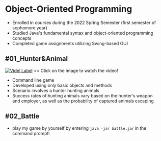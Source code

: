 # Object-Oriented Programming
- Enrolled in courses during the 2022 Spring Semester (first semester of sophomore year)
- Studied Java's fundamental syntax and object-oriented programming concepts
- Completed game assignments utilizing Swing-based GUI

## #01_Hunter&Animal
[![Videl Label](http://img.youtube.com/vi/SFG0jCylDZM/0.jpg)](https://www.youtube.com/watch?v=SFG0jCylDZM "Hunter&Animal")
<< Click on the image to watch the video!
- Command line game
- Developed using only basic objects and methods
- Scenario involves a hunter hunting animals
- Success rates of hunting animals vary based on the hunter's weapon and employer, as well as the probability of captured animals escaping

## #02_Battle
- play my game by yourself by entering `java -jar battle.jar` in the command prompt!
